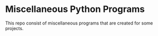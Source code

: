 # Miscellaneous Python Programs
This repo consist of  miscellaneous programs that are created for some projects.
